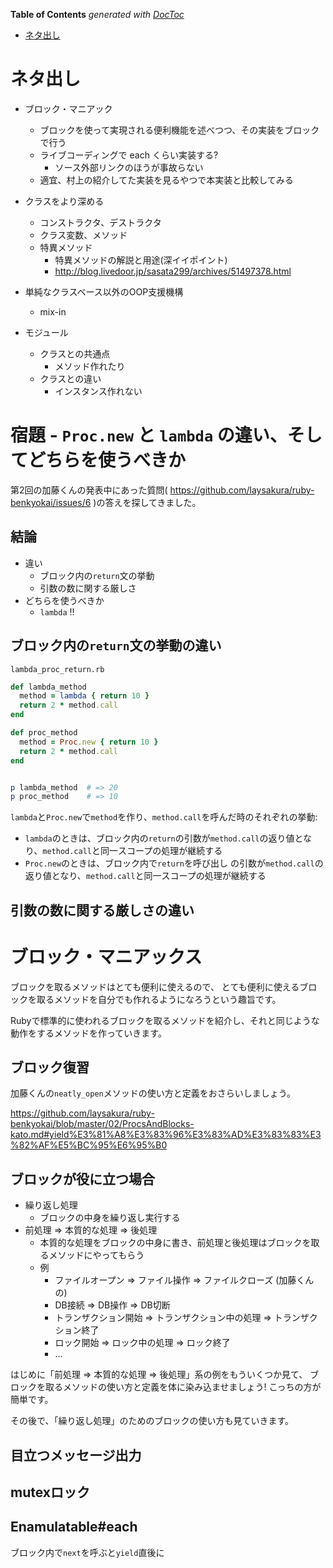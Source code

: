 <!-- START doctoc generated TOC please keep comment here to allow auto update -->
<!-- DON'T EDIT THIS SECTION, INSTEAD RE-RUN doctoc TO UPDATE -->
**Table of Contents**  *generated with [DocToc](http://doctoc.herokuapp.com/)*

- [ネタ出し](#ネタ出し)

<!-- END doctoc generated TOC please keep comment here to allow auto update -->

# ネタ出し

- ブロック・マニアック
  - ブロックを使って実現される便利機能を述べつつ、その実装をブロックで行う
  - ライブコーディングで each くらい実装する?
    - ソース外部リンクのほうが事故らない
  - 適宜、村上の紹介してた実装を見るやつで本実装と比較してみる

- クラスをより深める
  - コンストラクタ、デストラクタ
  - クラス変数、メソッド
  - 特異メソッド
    - 特異メソッドの解説と用途(深イイポイント)
    - http://blog.livedoor.jp/sasata299/archives/51497378.html

- 単純なクラスベース以外のOOP支援機構
  - mix-in

- モジュール
  - クラスとの共通点
    - メソッド作れたり
  - クラスとの違い
    - インスタンス作れない




# 宿題 - `Proc.new` と `lambda` の違い、そしてどちらを使うべきか

第2回の加藤くんの発表中にあった質問( https://github.com/laysakura/ruby-benkyokai/issues/6 )の答えを探してきました。

## 結論

- 違い
  - ブロック内の`return`文の挙動
  - 引数の数に関する厳しさ
- どちらを使うべきか
  - `lambda` !!

## ブロック内の`return`文の挙動の違い

`lambda_proc_return.rb`

```ruby
def lambda_method
  method = lambda { return 10 }
  return 2 * method.call
end

def proc_method
  method = Proc.new { return 10 }
  return 2 * method.call
end


p lambda_method  # => 20
p proc_method    # => 10
```

`lambda`と`Proc.new`で`method`を作り、`method.call`を呼んだ時のそれぞれの挙動:

- `lambda`のときは、ブロック内の`return`の引数が`method.call`の返り値となり、`method.call`と同一スコープの処理が継続する
- `Proc.new`のときは、ブロック内で`return`を呼び出し の引数が`method.call`の返り値となり、`method.call`と同一スコープの処理が継続する


## 引数の数に関する厳しさの違い



# ブロック・マニアックス

ブロックを取るメソッドはとても便利に使えるので、
とても便利に使えるブロックを取るメソッドを自分でも作れるようになろうという趣旨です。

Rubyで標準的に使われるブロックを取るメソッドを紹介し、それと同じような動作をするメソッドを作っていきます。

## ブロック復習

加藤くんの`neatly_open`メソッドの使い方と定義をおさらいしましょう。

https://github.com/laysakura/ruby-benkyokai/blob/master/02/ProcsAndBlocks-kato.md#yield%E3%81%A8%E3%83%96%E3%83%AD%E3%83%83%E3%82%AF%E5%BC%95%E6%95%B0

## ブロックが役に立つ場合

- 繰り返し処理
  - ブロックの中身を繰り返し実行する
- 前処理 => 本質的な処理 => 後処理
  - 本質的な処理をブロックの中身に書き、前処理と後処理はブロックを取るメソッドにやってもらう
  - 例
    - ファイルオープン => ファイル操作 => ファイルクローズ (加藤くんの)
    - DB接続 => DB操作 => DB切断
    - トランザクション開始 => トランザクション中の処理 => トランザクション終了
    - ロック開始 => ロック中の処理 => ロック終了
    - ...

はじめに「前処理 => 本質的な処理 => 後処理」系の例をもういくつか見て、
ブロックを取るメソッドの使い方と定義を体に染み込ませましょう!
こっちの方が簡単です。

その後で、「繰り返し処理」のためのブロックの使い方も見ていきます。

## 目立つメッセージ出力

## mutexロック

## Enamulatable#each

ブロック内で`next`を呼ぶと`yield`直後に
